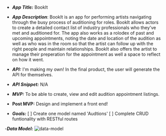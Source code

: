 - **_App Title:_** BookIt

- **_App Description_**: BookIt is an app for performing artists navigating through the busy process of auditioning for roles. BookIt allows actors to create a detailed contact list of industry professionals who they've met and auditioned for. The app also works as a rolodex of past and upcoming appointments, noting the date and location of the audition as well as who was in the room so that the artist can follow up with the right people and maintain relationships. BookIt also offers the artist to manage their preperation for the appointment as well a space to reflect on how it went.

- **_API:_** I'm making my own! In the final product, the user will generate the API for themselves.

- **_API Snippet:_** N/A

- **_MVP:_** To be able to create, view and edit audition appointment listings.

- **Post MVP:** Design and implement a front end!

- **_Goals:_**
  [ ] Create one model named 'Audtions'
  [ ] Complete CRUD funtionality with RESTful routes

-**_Data Model:_**
![data-model](https://github.com/richardsaudek/Booked.it1/blob/046c00cc8e7a508a5b381a0f9c8a87718730de91/project2%20wire.png)
